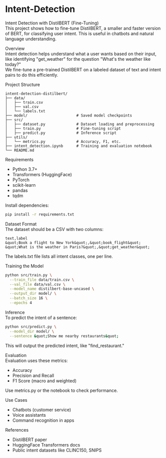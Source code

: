 # Intent-Detection
Intent Detection with DistilBERT (Fine-Tuning)  
This project shows how to fine-tune DistilBERT, a smaller and faster version of BERT, for classifying user intent. This is useful in chatbots and natural language understanding.

Overview  
Intent detection helps understand what a user wants based on their input, like identifying &quot;get_weather&quot; for the question &quot;What's the weather like today?&quot;  
We fine-tune a pre-trained DistilBERT on a labeled dataset of text and intent pairs to do this efficiently.

Project Structure  
```
intent-detection-distilbert/
├── data/
│   ├── train.csv
│   ├── val.csv
│   └── labels.txt
├── model/                      # Saved model checkpoints
├── src/
│   ├── dataset.py              # Dataset loading and preprocessing
│   ├── train.py                # Fine-tuning script
│   ├── predict.py              # Inference script
├── utils/
│   └── metrics.py              # Accuracy, F1, etc.
├── intent_detection.ipynb      # Training and evaluation notebook
└── README.md
```

Requirements  
- Python 3.7+  
- Transformers (HuggingFace)  
- PyTorch  
- scikit-learn  
- pandas  
- tqdm  

Install dependencies:  
```bash
pip install -r requirements.txt
```

Dataset Format  
The dataset should be a CSV with two columns:  
```
text,label
&quot;Book a flight to New York&quot;,&quot;book_flight&quot;
&quot;What is the weather in Paris?&quot;,&quot;get_weather&quot;
```  
The labels.txt file lists all intent classes, one per line.

Training the Model  
```bash
python src/train.py \
  --train_file data/train.csv \
  --val_file data/val.csv \
  --model_name distilbert-base-uncased \
  --output_dir model/ \
  --batch_size 16 \
  --epochs 4
```

Inference  
To predict the intent of a sentence:  
```bash
python src/predict.py \
  --model_dir model/ \
  --sentence &quot;Show me nearby restaurants&quot;
```  
This will output the predicted intent, like &quot;find_restaurant.&quot;

Evaluation  
Evaluation uses these metrics:  
- Accuracy  
- Precision and Recall  
- F1 Score (macro and weighted)  

Use metrics.py or the notebook to check performance.

Use Cases  
- Chatbots (customer service)  
- Voice assistants  
- Command recognition in apps

References  
- DistilBERT paper  
- HuggingFace Transformers docs  
- Public intent datasets like CLINC150, SNIPS
